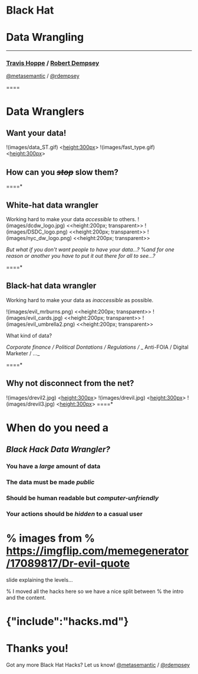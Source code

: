 # Black Hat
# Data Wrangling

----------
### [Travis Hoppe](http://thoppe.github.io/) / [Robert Dempsey](http://robertwdempsey.com/about-robert-dempsey/)
[@metasemantic](https://twitter.com/metasemantic) / [@rdempsey](https://twitter.com/rdempsey)

<style>.whitehat {background:#333333;padding-bottom:50px !important;}</style>

====

# Data Wranglers
## Want your data!
  
!(images/data_ST.gif) <<height:300px>>
!(images/fast_type.gif) <<height:300px>>

## How can you *<strike>stop</strike>* slow them?
 
====*

## White-hat data wrangler
Working hard to make your data *accessible* to others.
!(images/dcdw_logo.jpg)   <<height:200px; transparent>>
!(images/DSDC_logo.png)   <<height:200px; transparent>>
!(images/nyc_dw_logo.png) <<height:200px; transparent>>




_But what if you don't want people to have your data...?_
%_and for one reason or another you have to put it out there for all to see...?_

====*

## Black-hat data wrangler
Working hard to make your data as *inaccessible* as possible.

!(images/evil_mrburns.png)  <<height:200px; transparent>>
!(images/evil_cards.jpg) <<height:200px; transparent>>
!(images/evil_umbrella2.png) <<height:200px; transparent>>


What kind of data?

_Corporate finance / Political Dontations / Regulations /_
_ Anti-FOIA / Digital Marketer / ..._

====*

## Why not disconnect from the net?


!(images/drevil2.jpg) <<height:300px>>
!(images/drevil.jpg)  <<height:300px>>
!(images/drevil3.jpg) <<height:300px>>
====*

# When do you need a
## _Black Hack Data Wrangler?_

### You have a *large* amount of data
### The data must be made *public*
### Should be human readable but *computer-unfriendly*
### Your actions should be *hidden* to a casual user

% images from
% https://imgflip.com/memegenerator/17089817/Dr-evil-quote
====

slide explaining the levels...

% I moved all the hacks here so we have a nice split between
% the intro and the content.

{"include":"hacks.md"}
==== 

# Thanks you!

Got any more Black Hat Hacks? Let us know!
[@metasemantic](https://twitter.com/metasemantic) / [@rdempsey](https://twitter.com/rdempsey)